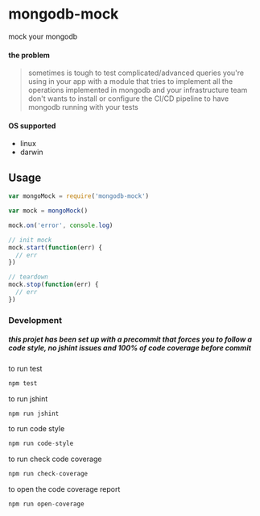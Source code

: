 # mongodb-mock

mock your mongodb

#### the problem
>sometimes is tough to test complicated/advanced queries you're using in your app with a module that tries to implement all the operations implemented in mongodb and your infrastructure team don't wants to install or configure the CI/CD pipeline to have mongodb running with your tests

#### OS supported
* linux
* darwin


## Usage

```js
var mongoMock = require('mongodb-mock')

var mock = mongoMock()

mock.on('error', console.log)

// init mock
mock.start(function(err) {
  // err
})

// teardown
mock.stop(function(err) {
  // err
})
```



### Development

##### this projet has been set up with a precommit that forces you to follow a code style, no jshint issues and 100% of code coverage before commit


to run test
``` js
npm test
```

to run jshint
``` js
npm run jshint
```

to run code style
``` js
npm run code-style
```

to run check code coverage
``` js
npm run check-coverage
```

to open the code coverage report
``` js
npm run open-coverage
```
